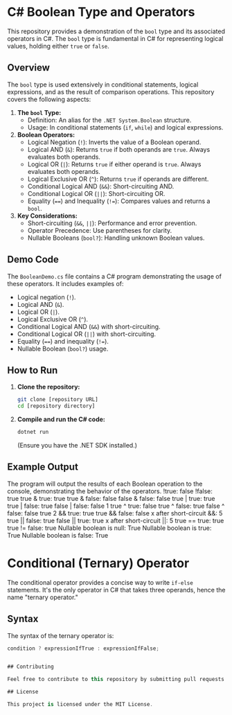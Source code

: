 # C# Boolean Type and Operators

This repository provides a demonstration of the `bool` type and its associated operators in C#. The `bool` type is fundamental in C# for representing logical values, holding either `true` or `false`.

## Overview

The `bool` type is used extensively in conditional statements, logical expressions, and as the result of comparison operations. This repository covers the following aspects:

1.  **The `bool` Type:**
    * Definition: An alias for the `.NET System.Boolean` structure.
    * Usage: In conditional statements (`if`, `while`) and logical expressions.
2.  **Boolean Operators:**
    * Logical Negation (`!`): Inverts the value of a Boolean operand.
    * Logical AND (`&`): Returns `true` if both operands are `true`. Always evaluates both operands.
    * Logical OR (`|`): Returns `true` if either operand is `true`. Always evaluates both operands.
    * Logical Exclusive OR (`^`): Returns `true` if operands are different.
    * Conditional Logical AND (`&&`): Short-circuiting AND.
    * Conditional Logical OR (`||`): Short-circuiting OR.
    * Equality (`==`) and Inequality (`!=`): Compares values and returns a `bool`.
3.  **Key Considerations:**
    * Short-circuiting (`&&`, `||`): Performance and error prevention.
    * Operator Precedence: Use parentheses for clarity.
    * Nullable Booleans (`bool?`): Handling unknown Boolean values.

## Demo Code

The `BooleanDemo.cs` file contains a C# program demonstrating the usage of these operators. It includes examples of:

* Logical negation (`!`).
* Logical AND (`&`).
* Logical OR (`|`).
* Logical Exclusive OR (`^`).
* Conditional Logical AND (`&&`) with short-circuiting.
* Conditional Logical OR (`||`) with short-circuiting.
* Equality (`==`) and inequality (`!=`).
* Nullable Boolean (`bool?`) usage.

## How to Run

1.  **Clone the repository:**

    ```bash
    git clone [repository URL]
    cd [repository directory]
    ```

2.  **Compile and run the C# code:**

    ```bash
    dotnet run
    ```

    (Ensure you have the .NET SDK installed.)

## Example Output

The program will output the results of each Boolean operation to the console, demonstrating the behavior of the operators.
!true: false
!false: true
true & true: true
true & false: false
false & false: false
true | true: true
true | false: true
false | false: false 1 
true ^ true: false
true ^ false: true
false ^ false: false
true 2  && true: true
true && false: false
x after short-circuit &&: 5
true || false: true
false || true: true
x after short-circuit ||: 5
true == true: true
true != false: true
Nullable boolean is null: True
Nullable boolean is true: True
Nullable boolean is false: True


# Conditional (Ternary) Operator
The conditional operator provides a concise way to write `if-else` statements. It's the only operator in C# that takes three operands, hence the name "ternary operator."

## Syntax

The syntax of the ternary operator is:

```csharp
condition ? expressionIfTrue : expressionIfFalse;


## Contributing

Feel free to contribute to this repository by submitting pull requests or opening issues.

## License

This project is licensed under the MIT License.
